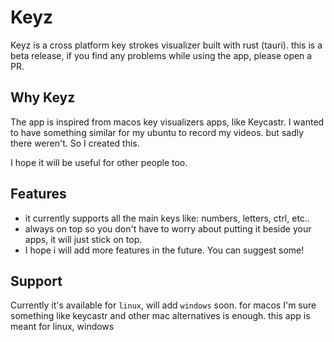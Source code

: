 # Keyz

Keyz is a cross platform key strokes visualizer built with rust (tauri).
this is a beta release, if you find any problems while using the app, please open a PR.

## Why Keyz

The app is inspired from macos key visualizers apps, like Keycastr. I wanted to have something similar for my ubuntu to record my videos. but sadly there weren't. So I created this.

I hope it will be useful for other people too.


## Features

- it currently supports all the main keys like: numbers, letters, ctrl, etc..
- always on top so you don't have to worry about putting it beside your apps, it will just stick on top.
- I hope i will add more features in the future. You can suggest some!

## Support

Currently it's available for `linux`, will add `windows` soon.
for macos I'm sure something like keycastr and other mac alternatives is enough.
this app is meant for linux, windows
